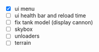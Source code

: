 -   [x] ui menu
-   [ ] ui health bar and reload time
-   [ ] fix tank model (display cannon)
-   [ ] skybox
-   [ ] unloaders
-   [ ] terrain
